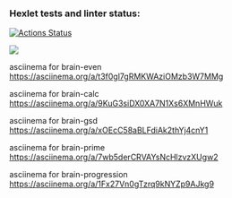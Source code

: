 ### Hexlet tests and linter status:
[![Actions Status](https://github.com/Meetyouafter/frontend-project-lvl1/workflows/hexlet-check/badge.svg)](https://github.com/Meetyouafter/frontend-project-lvl1/actions)

<a href="https://codeclimate.com/github/Meetyouafter/frontend-project-lvl1/maintainability"><img src="https://api.codeclimate.com/v1/badges/6ec66220f3b2c01bb4da/maintainability" /></a>

asciinema for brain-even
https://asciinema.org/a/t3f0gl7gRMKWAziOMzb3W7MMg

asciinema for brain-calc
https://asciinema.org/a/9KuG3siDX0XA7N1Xs6XMnHWuk

asciinema for brain-gsd
https://asciinema.org/a/xOEcC58aBLFdiAk2thYj4cnY1

asciinema for brain-prime
https://asciinema.org/a/7wb5derCRVAYsNcHlzvzXUgw2

asciinema for brain-progression
https://asciinema.org/a/1Fx27Vn0gTzrq9kNYZp9AJkg9